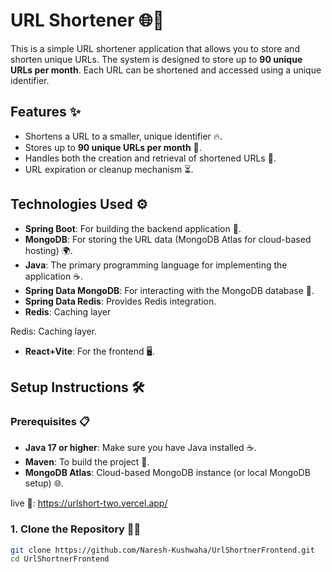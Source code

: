 # URL Shortener 🌐🔗

This is a simple URL shortener application that allows you to store and shorten unique URLs. The system is designed to store up to **90 unique URLs per month**. Each URL can be shortened and accessed using a unique identifier.

## Features ✨
- Shortens a URL to a smaller, unique identifier 🔥.
- Stores up to **90 unique URLs per month** 📅.
- Handles both the creation and retrieval of shortened URLs 🔄.
- URL expiration or cleanup mechanism ⏳.

## Technologies Used ⚙️
- **Spring Boot**: For building the backend application 🚀.
- **MongoDB**: For storing the URL data (MongoDB Atlas for cloud-based hosting) 🌍.
- **Java**: The primary programming language for implementing the application ☕.
- **Spring Data MongoDB**: For interacting with the MongoDB database 💾.
- **Spring Data Redis**: Provides Redis integration.
- **Redis**: Caching layer

Redis: Caching layer.
- **React+Vite**: For the frontend 🖥️.

## Setup Instructions 🛠️

### Prerequisites 📋
- **Java 17 or higher**: Make sure you have Java installed ☕.
- **Maven**: To build the project 🔧.
- **MongoDB Atlas**: Cloud-based MongoDB instance (or local MongoDB setup) 🌐.
  
live 🎉:  https://urlshort-two.vercel.app/
### 1. Clone the Repository 🧑‍💻
```bash
git clone https://github.com/Naresh-Kushwaha/UrlShortnerFrontend.git
cd UrlShortnerFrontend


